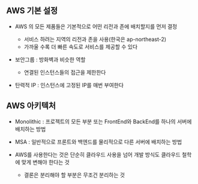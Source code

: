 ## AWS 기본 설정
- AWS 의 모든 제품들은 기본적으로 어떤 리전과 존에 배치할지를 먼저 결정
    - 서비스 하려는 지역의 리전과 존을 사용(한국은 ap-northeast-2) 
    - 가까울 수록 더 빠른 속도로 서비스를 제공할 수 있다

- 보안그룹 : 방화벽과 비슷한 역할
    - 연결된 인스턴스들의 접근을 제한한다

- 탄력적 IP : 인스턴스에 고정된 IP를 매번 부여한다

## AWS 아키텍처
- Monolithic : 프로젝트의 모든 부분 또는 FrontEnd와 BackEnd를 하나의 서버에 배치하는 방법
- MSA : 일반적으로 프론트와 백엔드를 물리적으로 다른 서버에 배치하는 방법

- AWS를 사용한다는 것은 단순히 클라우드 사용을 넘어 개발 방식도 클라우드 철학에 맞게 변해야 한다는 것
    - 결론은 분리해야 할 부분은 무조건 분리하는 것



